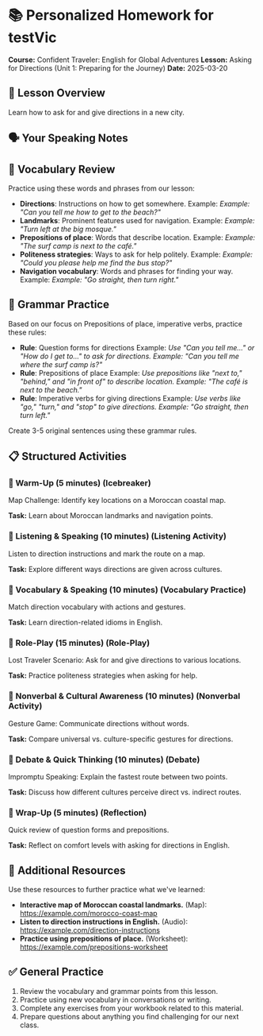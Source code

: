 # 📚 Personalized Homework for testVic

**Course:** Confident Traveler: English for Global Adventures
**Lesson:** Asking for Directions (Unit 1: Preparing for the Journey)
**Date:** 2025-03-20

## 🎯 Lesson Overview
Learn how to ask for and give directions in a new city.

## 🗣️ Your Speaking Notes
## 📘 Vocabulary Review
Practice using these words and phrases from our lesson:

- **Directions**: Instructions on how to get somewhere.
  Example: *Example: "Can you tell me how to get to the beach?"*
- **Landmarks**: Prominent features used for navigation.
  Example: *Example: "Turn left at the big mosque."*
- **Prepositions of place**: Words that describe location.
  Example: *Example: "The surf camp is next to the café."*
- **Politeness strategies**: Ways to ask for help politely.
  Example: *Example: "Could you please help me find the bus stop?"*
- **Navigation vocabulary**: Words and phrases for finding your way.
  Example: *Example: "Go straight, then turn right."*

## 📖 Grammar Practice
Based on our focus on Prepositions of place, imperative verbs, practice these rules:

- **Rule**: Question forms for directions
  Example: *Use "Can you tell me..." or "How do I get to..." to ask for directions. Example: "Can you tell me where the surf camp is?"*
- **Rule**: Prepositions of place
  Example: *Use prepositions like "next to," "behind," and "in front of" to describe location. Example: "The café is next to the beach."*
- **Rule**: Imperative verbs for giving directions
  Example: *Use verbs like "go," "turn," and "stop" to give directions. Example: "Go straight, then turn left."*

Create 3-5 original sentences using these grammar rules.

## 📋 Structured Activities
### 🏡 Warm-Up (5 minutes) (Icebreaker)
Map Challenge: Identify key locations on a Moroccan coastal map.

**Task:** Learn about Moroccan landmarks and navigation points.

### 🏡 Listening & Speaking (10 minutes) (Listening Activity)
Listen to direction instructions and mark the route on a map.

**Task:** Explore different ways directions are given across cultures.

### 🏡 Vocabulary & Speaking (10 minutes) (Vocabulary Practice)
Match direction vocabulary with actions and gestures.

**Task:** Learn direction-related idioms in English.

### 🏡 Role-Play (15 minutes) (Role-Play)
Lost Traveler Scenario: Ask for and give directions to various locations.

**Task:** Practice politeness strategies when asking for help.

### 🏡 Nonverbal & Cultural Awareness (10 minutes) (Nonverbal Activity)
Gesture Game: Communicate directions without words.

**Task:** Compare universal vs. culture-specific gestures for directions.

### 🏡 Debate & Quick Thinking (10 minutes) (Debate)
Impromptu Speaking: Explain the fastest route between two points.

**Task:** Discuss how different cultures perceive direct vs. indirect routes.

### 🏡 Wrap-Up (5 minutes) (Reflection)
Quick review of question forms and prepositions.

**Task:** Reflect on comfort levels with asking for directions in English.

## 🔗 Additional Resources
Use these resources to further practice what we've learned:

- **Interactive map of Moroccan coastal landmarks.** (Map): https://example.com/morocco-coast-map
- **Listen to direction instructions in English.** (Audio): https://example.com/direction-instructions
- **Practice using prepositions of place.** (Worksheet): https://example.com/prepositions-worksheet

## ✅ General Practice
1. Review the vocabulary and grammar points from this lesson.
2. Practice using new vocabulary in conversations or writing.
3. Complete any exercises from your workbook related to this material.
4. Prepare questions about anything you find challenging for our next class.

